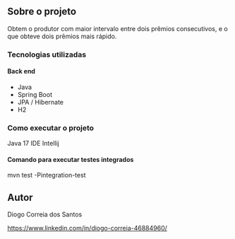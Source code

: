 ## Sobre o projeto 

Obtem o produtor com maior intervalo entre dois prêmios consecutivos, e o que
obteve dois prêmios mais rápido.

### Tecnologias utilizadas
#### Back end
  + Java
  + Spring Boot
  + JPA / Hibernate
  + H2

### Como executar o projeto

Java 17
IDE Intellij

#### Comando para executar testes integrados

mvn test -Pintegration-test

## Autor
Diogo Correia dos Santos

https://www.linkedin.com/in/diogo-correia-46884960/
